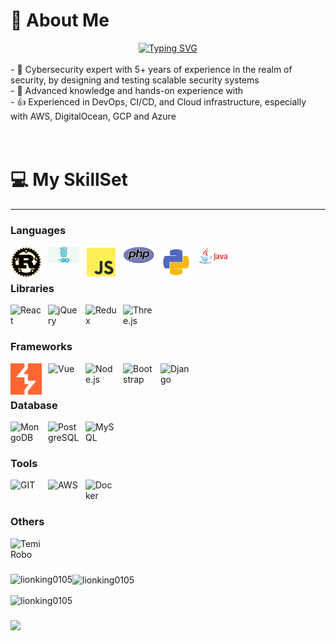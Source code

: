 # 💫 About Me

<div align="center">
  <a href="https://git.io/typing-svg"><img src="https://readme-typing-svg.herokuapp.com?font=Pacifico&pause=1000&center=true&vCenter=true&width=670&height=100&lines=Cybersecurity+Expert;5%2B+years+experience;Always+learning+new+tech" alt="Typing SVG" /></a>
</div>

<br/>
- 🔭 Cybersecurity expert with 5+ years of experience in the realm of security, by designing and testing scalable security systems<br/>
- 🌱 Advanced knowledge and hands-on experience with <br/>
- 👍 Experienced in DevOps, CI/CD, and Cloud infrastructure, especially with AWS, DigitalOcean, GCP and Azure<br/>
<br/><br/>

# 💻 My SkillSet
---

### Languages

<img align="left" alt="RUST" width="50px" style="padding-right:10px;" src="rust.png" />
<img align="left" alt="GO" width="50px" style="padding-right:10px;" src="go.png" />
<img align="left" alt="JavaScript" width="50px" style="padding-right:10px;" src="javascript.png" />
<img align="left" alt="PHP" width="50px" style="padding-right:10px;" src="php.png" />
<img align="left" alt="Python" width="50px" style="padding-right:10px;" src="python.png" />
<img align="left" alt="Java" width="50px" style="padding-right:10px;" src="java.png" /><br/>
<br/>

### Libraries

<img align="left" alt="React" width="50px" style="padding-right:10px;" src="https://techstack-generator.vercel.app/react-icon.svg" />
<img align="left" alt="jQuery" width="50px" style="padding-right:10px;" src="https://cdn.jsdelivr.net/gh/devicons/devicon/icons/jquery/jquery-plain.svg" />
<img align="left" alt="Redux" width="50px" style="padding-right:10px;" src="https://techstack-generator.vercel.app/redux-icon.svg" />
<img align="left" alt="Three.js" width="50px" style="padding-right:10px;" src="https://cdn.jsdelivr.net/gh/devicons/devicon/icons/threejs/threejs-original.svg" /><br/>
<br/>

### Frameworks

<img align="left" alt="Burpsuite" width="50px" style="padding-right:10px;" src="Burpsuite.png" />
<img align="left" alt="Vue" width="50px" style="padding-right:10px;" src="https://cdn.jsdelivr.net/gh/devicons/devicon/icons/vuejs/vuejs-plain.svg" />
<img align="left" alt="Node.js" width="50px" style="padding-right:10px;" src="https://cdn.jsdelivr.net/gh/devicons/devicon/icons/nodejs/nodejs-plain.svg" />
<img align="left" alt="Bootstrap" width="50px" style="padding-right:10px;" src="https://cdn.jsdelivr.net/gh/devicons/devicon/icons/bootstrap/bootstrap-plain.svg" />
<img align="left" alt="Django" width="50px" style="padding-right:10px;" src="https://techstack-generator.vercel.app/django-icon.svg" /><br/>
<br/>

### Database

<img align="left" alt="MongoDB" width="50px" style="padding-right:10px;" src="https://cdn.jsdelivr.net/gh/devicons/devicon/icons/mongodb/mongodb-plain.svg" />
<img align="left" alt="PostgreSQL" width="50px" style="padding-right:10px;" src="https://cdn.jsdelivr.net/gh/devicons/devicon/icons/postgresql/postgresql-plain.svg" />
<img align="left" alt="MySQL" width="50px" style="padding-right:10px;" src="https://techstack-generator.vercel.app/mysql-icon.svg" /><br/>
<br/>

### Tools

<img align="left" alt="GIT" width="50px" style="padding-right:10px;" src="https://cdn.jsdelivr.net/gh/devicons/devicon/icons/git/git-plain.svg" />
<img align="left" alt="AWS" width="50px" style="padding-right:10px;" src="https://techstack-generator.vercel.app/aws-icon.svg" />
<img align="left" alt="Docker" width="50px" style="padding-right:10px;" src="https://techstack-generator.vercel.app/docker-icon.svg" /><br/>

<br/>

### Others

<img title="Temi Robo" align="left" alt="Temi Robo" width="50px" style="padding-right:10px;" src="https://user-images.githubusercontent.com/67447840/220040155-de098efa-a4c3-42d3-ae99-724e09360704.png" /><br /><br />

### 
<p><img align="left" src="https://github-readme-stats.vercel.app/api/top-langs?username=lionking0105&show_icons=true&locale=en&layout=compact&theme=onedark" alt="lionking0105" /></p>

<p><img align="center" src="https://github-readme-stats.vercel.app/api?username=lionking0105&show_icons=true&locale=en&theme=onedark" alt="lionking0105" /></p>

<p><img align="center" src="https://github-readme-streak-stats.herokuapp.com/?user=lionking0105&theme=onedark" alt="lionking0105" /></p>

### 
<img src="https://github-profile-trophy.vercel.app/?username=lionking0105&theme=gruvbox&title=Stars,Followers,Commits,PullRequest,Issues,Repositories" />
